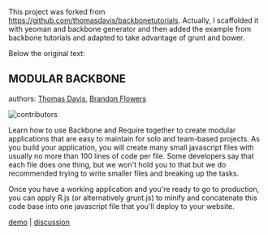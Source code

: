 This project was forked from https://github.com/thomasdavis/backbonetutorials. Actually, I scaffolded it with yeoman and backbone generator and then added the example from backbone tutorials and adapted to take advantage of grunt and bower.

Below the original text:

## MODULAR BACKBONE

authors: [Thomas Davis](https://github.com/thomasdavis), [Brandon Flowers](https://github.com/headwinds)

![contributors](http://www.headwinds.net/lab/backbonetutorials/modular-backbone/contributors.png)

Learn how to use Backbone and Require together to create modular applications that are easy to maintain for solo and team-based projects. As you build your application, you will create many small javascript files with usually no more than 100 lines of code per file. Some developers say that each file does one thing, but we won't hold you to that but we do recommended trying to write smaller files and breaking up the tasks.  

Once you have a working application and you're ready to go to production, you can apply R.js (or alternatively grunt.js) to minify and concatenate this code base into one javascript file that you'll deploy to your website.    

[demo](http://backbonetutorials.com/examples/modular-backbone) | [discussion](http://backbonetutorials.com/organizing-backbone-using-modules/)
